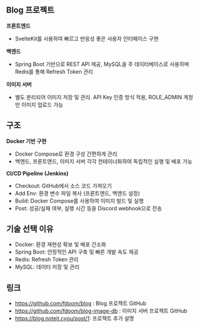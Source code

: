 ## Blog 프로젝트

**프론트엔드**
- SvelteKit를 사용하여 빠르고 반응성 좋은 사용자 인터페이스 구현

**백엔드**
- Spring Boot 기반으로 REST API 제공, MySQL을 주 데이터베이스로 사용하며 Redis를 통해 Refresh Token 관리 

**이미지 서버**
- 별도 분리되어 이미지 저장 및 관리. API Key 인증 방식 적용, ROLE_ADMIN 계정만 이미지 업로드 가능 

## 구조
**Docker 기반 구현**
- Docker Compose로 환경 구성 간편하게 관리
- 백엔드, 프론트엔드, 이미지 서버 각각 컨테이너화하여 독립적인 실행 및 배포 가능
         
**CI/CD Pipeline (Jenkins)** 
- Checkout:  GitHub에서 소스 코드 가져오기
- Add Env:  환경 변수 파일 복사 (프론트엔드, 백엔드 설정)
- Build:  Docker Compose를 사용하여 이미지 빌드 및 실행
- Post:  성공/실패 여부, 실행 시간 등을 Discord webhook으로 전송
         
## 기술 선택 이유 
- Docker:  환경 재현성 확보 및 배포 간소화
- Spring Boot:  안정적인 API 구축 및 빠른 개발 속도 제공
- Redis:  Refresh Token 관리
- MySQL:  데이터 저장 및 관리

## 링크
- https://github.com/fdoom/blog : Blog 프로젝트 GitHub
- https://github.com/fdoom/blog-image-db : 이미지 서버 프로젝트 GitHub
- https://blog.noteit.cyou/post/1: 프로젝트 추가 설명
